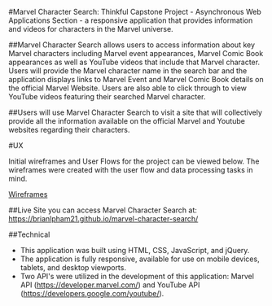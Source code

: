 #Marvel Character Search: Thinkful Capstone Project - Asynchronous Web Applications Section - a responsive application that provides information and videos for characters in the Marvel universe.

##Marvel Character Search allows users to access information about key Marvel characters including Marvel event appearances, Marvel Comic Book appearances as well as YouTube videos that include that Marvel character. Users will provide the Marvel character name in the search bar and the application displays links to Marvel Event and Marvel Comic Book details on the official Marvel Website. Users are also able to click through to view YouTube videos featuring their searched Marvel character.

##Users will use Marvel Character Search to visit a site that will collectively provide all the information available on the official Marvel and Youtube websites regarding their characters.

#UX

Initial wireframes and User Flows for the project can be viewed below. The wireframes were created with the user flow and data processing tasks in mind.

[Wireframes](https://flexbox.io/)

##Live Site you can access Marvel Character Search at:  https://brianlpham21.github.io/marvel-character-search/

##Technical
- This application was built using HTML, CSS, JavaScript, and jQuery.
- The application is fully responsive, available for use on mobile devices, tablets, and desktop viewports.
- Two API's were utilized in the development of this application: Marvel API (https://developer.marvel.com/) and YouTube API (https://developers.google.com/youtube/).
